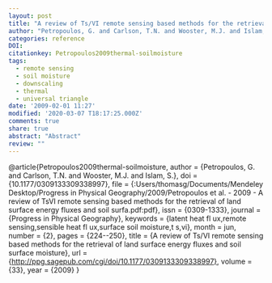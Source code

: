 ```yaml
---
layout: post
title: "A review of Ts/VI remote sensing based methods for the retrieval of land surface energy fluxes and soil surface moisture"
author: "Petropoulos, G. and Carlson, T.N. and Wooster, M.J. and Islam, S."
categories: reference
DOI:
citationkey: Petropoulos2009thermal-soilmoisture
tags:
  - remote sensing
  - soil moisture
  - downscaling
  - thermal
  - universal triangle
date: '2009-02-01 11:27'
modified: '2020-03-07 T18:17:25.000Z'
comments: true
share: true
abstract: "Abstract"
review: ""
---
```


@article{Petropoulos2009thermal-soilmoisture,
author = {Petropoulos, G. and Carlson, T.N. and Wooster, M.J. and Islam, S.},
doi = {10.1177/0309133309338997},
file = {:Users/thomasg/Documents/Mendeley Desktop/Progress in Physical Geography/2009/Petropoulos et al. - 2009 - A review of TsVI remote sensing based methods for the retrieval of land surface energy fluxes and soil surfa.pdf:pdf},
issn = {0309-1333},
journal = {Progress in Physical Geography},
keywords = {latent heat fl ux,remote sensing,sensible heat fl ux,surface soil moisture,t s,vi},
month = jun,
number = {2},
pages = {224--250},
title = {A review of Ts/VI remote sensing based methods for the retrieval of land surface energy fluxes and soil surface moisture},
url = {http://ppg.sagepub.com/cgi/doi/10.1177/0309133309338997},
volume = {33},
year = {2009}
}
